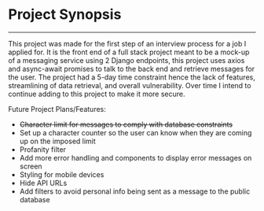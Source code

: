 # Project Synopsis
------------

This project was made for the first step of an interview process for a job I applied for. It is the front end of a full stack project meant to be a mock-up of a messaging service using 2 Django endpoints, this project uses axios and async-await promises to talk to the back end and retrieve messages for the user. The project had a 5-day time constraint hence the lack of features, streamlining of data retrieval, and overall vulnerability. Over time I intend to continue adding to this project to make it more secure.


Future Project Plans/Features:
* ~~Character limit for messages to comply with database constraints~~
* Set up a character counter so the user can know when they are coming up on the imposed limit
* Profanity filter
* Add more error handling and components to display error messages on screen
* Styling for mobile devices
* Hide API URLs
* Add filters to avoid personal info being sent as a message to the public database
